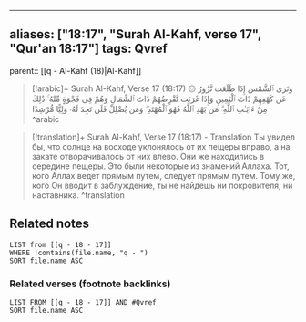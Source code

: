 
---
aliases: ["18:17", "Surah Al-Kahf, verse 17", "Qur'an 18:17"]
tags: Qvref
---

parent:: [[q - Al-Kahf (18)|Al-Kahf]]

> [!arabic]+ Surah Al-Kahf, Verse 17 (18:17)
> <span class="quran-arabic">۞ وَتَرَى ٱلشَّمْسَ إِذَا طَلَعَت تَّزَٰوَرُ عَن كَهْفِهِمْ ذَاتَ ٱلْيَمِينِ وَإِذَا غَرَبَت تَّقْرِضُهُمْ ذَاتَ ٱلشِّمَالِ وَهُمْ فِى فَجْوَةٍ مِّنْهُ ۚ ذَٰلِكَ مِنْ ءَايَـٰتِ ٱللَّهِ ۗ مَن يَهْدِ ٱللَّهُ فَهُوَ ٱلْمُهْتَدِ ۖ وَمَن يُضْلِلْ فَلَن تَجِدَ لَهُۥ وَلِيًّا مُّرْشِدًا</span>
^arabic

> [!translation]+ Surah Al-Kahf, Verse 17 (18:17) - Translation
> Ты увидел бы, что солнце на восходе уклонялось от их пещеры вправо, а на закате отворачивалось от них влево. Они же находились в середине пещеры. Это были некоторые из знамений Аллаха. Тот, кого Аллах ведет прямым путем, следует прямым путем. Тому же, кого Он вводит в заблуждение, ты не найдешь ни покровителя, ни наставника.
^translation



## Related notes
```dataview
LIST from [[q - 18 - 17]]
WHERE !contains(file.name, "q - ")
SORT file.name ASC
```

### Related verses (footnote backlinks)
```dataview
LIST FROM [[q - 18 - 17]] AND #Qvref
SORT file.name ASC
```

